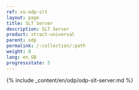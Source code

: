 ```yaml
---
ref: xu-odp-slt
layout: page
title: SLT Server
description: SLT Server
product: xtract-universal
parent: odp
permalink: /:collection/:path
weight: 8
lang: en_GB
progressstate: 5
---
```

{% include _content/en/odp/odp-slt-server.md %} 
